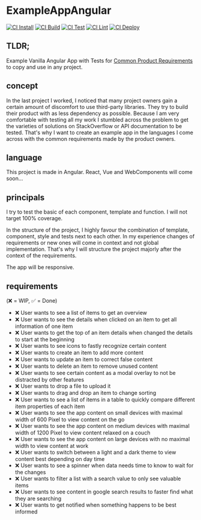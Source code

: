 # ExampleAppAngular

[![CI Install](https://github.com/mafo5/exampleAppAngular/workflows/CI%20Install/badge.svg)](https://github.com/mafo5/exampleAppAngular/actions?query=workflow%3A"CI+Install")
[![CI Build](https://github.com/mafo5/exampleAppAngular/workflows/CI%20Build/badge.svg)](https://github.com/mafo5/exampleAppAngular/actions?query=workflow%3A"CI+Build")
[![CI Test](https://github.com/mafo5/exampleAppAngular/workflows/CI%20Test/badge.svg)](https://github.com/mafo5/exampleAppAngular/actions?query=workflow%3A"CI+Test")
[![CI Lint](https://github.com/mafo5/exampleAppAngular/workflows/CI%20Lint/badge.svg)](https://github.com/mafo5/exampleAppAngular/actions?query=workflow%3A"CI+Lint")
[![CI Deploy](https://github.com/mafo5/exampleAppAngular/workflows/CI%20Deploy%20to%20GitHub%20Pages/badge.svg?branch=master)](https://github.com/mafo5/exampleAppAngular/actions?query=workflow%3A"CI+Deploy")

## TLDR;
Example Vanilla Angular App with Tests for [Common Product Requirements](#requirements) to copy and use in any project.

## concept
In the last project I worked, I noticed that many project owners gain a certain amount of discomfort to use third-party libraries. They try to build their product with as less dependency as possible. Because I am very comfortable with testing all my work I stumbled across the problem to get the varieties of solutions on StackOverflow or API documentation to be tested. That's why I want to create an example app in the languages I come across with the common requirements made by the product owners.

## language
This project is made in Angular. React, Vue and WebComponents will come soon...

## principals
I try to test the basic of each component, template and function. I will not target 100% coverage.

In the structure of the project, I highly favour the combination of template, component, style and tests next to each other. In my experience changes of requirements or new ones will come in context and not global implementation. That's why I will structure the project majorly after the context of the requirements.

The app will be responsive.

## requirements

(❌ = WIP, ✅ = Done)

* ❌ User wants to see a list of items to get an overview
* ❌ User wants to see the details when clicked on an item to get all information of one item
* ❌ User wants to get the top of an item details when changed the details to start at the beginning
* ❌ User wants to see icons to fastly recognize certain content
* ❌ User wants to create an item to add more content
* ❌ User wants to update an item to correct false content
* ❌ User wants to delete an item to remove unused content
* ❌ User wants to see certain content as a modal overlay to not be distracted by other features
* ❌ User wants to drop a file to upload it
* ❌ User wants to drag and drop an item to change sorting
* ❌ User wants to see a list of items in a table to quickly compare different item properties of each item
* ❌ User wants to see the app content on small devices with maximal width of 600 Pixel to view content on the go
* ❌ User wants to see the app content on medium devices with maximal width of 1200 Pixel to view content relaxed on a couch
* ❌ User wants to see the app content on large devices with no maximal width to view content at work
* ❌ User wants to switch between a light and a dark theme to view content best depending on day time
* ❌ User wants to see a spinner when data needs time to know to wait for the changes
* ❌ User wants to filter a list with a search value to only see valuable items
* ❌ User wants to see content in google search results to faster find what they are searching
* ❌ User wants to get notified when something happens to be best informed
